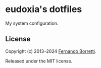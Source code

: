 # eudoxia's dotfiles

My system configuration.

## License

Copyright (c) 2013–2024 [Fernando Borretti](https://borretti.me/).

Released under the MIT license.
